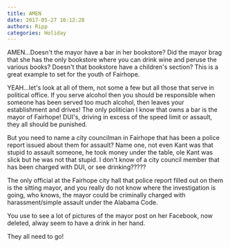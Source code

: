 ```yaml
---
title: AMEN
date: 2017-05-27 16:12:28
authors: Ripp
categories: Holiday
---
```


 AMEN...Doesn't the mayor have a bar in her bookstore? Did the mayor brag that she has the only bookstore where you can drink wine and peruse the various books? Doesn't that bookstore have a children's section? This is a great example to set for the youth of Fairhope.

YEAH...let's look at all of them, not some a few but all those that serve in political office. If you serve alcohol then you should be responsible when someone has been served too much alcohol, then leaves your establishment and drives! The only politician I know that owns a bar is the mayor of Fairhope! DUI's, driving in excess of the speed limit or assault, they all should be punished. 

But you need to name a city councilman in Fairhope that has been a police report issued about them for assault? Name one, not even Kant was that stupid to assault someone, he took money under the table, ole Kant was slick but he was not that stupid. I don't know of a city council member that has been charged with DUI, or see drinking?????

The only official at the Fairhope city hall that police report filled out on them is the sitting mayor, and you really do not know where the investigation is going, who knows, the mayor could be criminally charged with harassment/simple assault under the Alabama Code.

You use to see a lot of pictures of the mayor post on her Facebook, now deleted, alway seem to have a drink in her hand.

They all need to go!